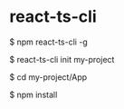 # react-ts-cli

$ npm react-ts-cli -g

$ react-ts-cli init my-project

$ cd my-project/App

$ npm install